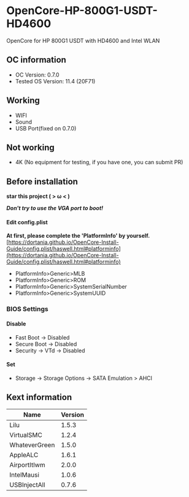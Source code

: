 <!--
 * @Date: 2021-04-29 14:08:06
 * @LastEditors: LemoFire
 * @LastEditTime: 2021-06-08 14:16:01
 * @FilePath: /undefined/Users/lemofire/Documents/git/OpenCore-HP-800G1-USDT-HD4600/README.md
-->

# OpenCore-HP-800G1-USDT-HD4600

OpenCore for HP 800G1 USDT with HD4600 and Intel WLAN

## OC information

- OC Version: 0.7.0
- Tested OS Version: 11.4 (20F71)

## Working

- WIFI
- Sound
- USB Port(fixed on 0.7.0)

## Not working

- 4K (No equipment for testing, if you have one, you can submit PR)

## Before installation

**star this project ( > ω < )**

***Don't try to use the VGA port to boot!***

#### Edit config.plist

**At first, please complete the 'PlatformInfo' by yourself.** [https://dortania.github.io/OpenCore-Install-Guide/config.plist/haswell.html#platforminfo](https://dortania.github.io/OpenCore-Install-Guide/config.plist/haswell.html#platforminfo)

- PlatformInfo>Generic>MLB
- PlatformInfo>Generic>ROM
- PlatformInfo>Generic>SystemSerialNumber
- PlatformInfo>Generic>SystemUUID

### BIOS Settings

#### Disable

- Fast Boot -> Disabled
- Secure Boot -> Disabled
- Security -> VTd -> Disabled

#### Set

- Storage -> Storage Options -> SATA Emulation > AHCI

## Kext information

| Name          | Version |
| ------------- | ------- |
| Lilu          | 1.5.3   |
| VirtualSMC    | 1.2.4   |
| WhateverGreen | 1.5.0   |
| AppleALC      | 1.6.1   |
| AirportItlwm  | 2.0.0   |
| IntelMausi    | 1.0.6   |
| USBInjectAll  | 0.7.6   |
